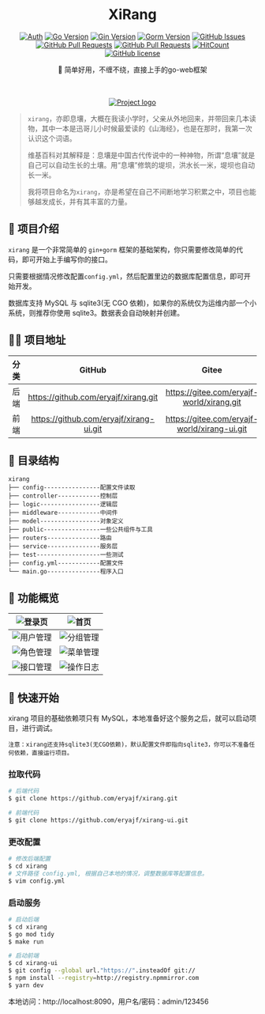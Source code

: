 <div align="center">

<h1 align="center">XiRang</h1>

[![Auth](https://img.shields.io/badge/Auth-eryajf-ff69b4)](https://github.com/eryajf)
[![Go Version](https://img.shields.io/github/go-mod/go-version/eryajf/xirang)](https://github.com/eryajf/xirang)
[![Gin Version](https://img.shields.io/badge/Gin-1.6.3-brightgreen)](https://github.com/eryajf/xirang)
[![Gorm Version](https://img.shields.io/badge/Gorm-1.24.5-brightgreen)](https://github.com/eryajf/xirang)
[![GitHub Issues](https://img.shields.io/github/issues/eryajf/xirang.svg)](https://github.com/eryajf/xirang/issues)
[![GitHub Pull Requests](https://img.shields.io/github/issues-pr/eryajf/xirang)](https://github.com/eryajf/xirang/pulls)
[![GitHub Pull Requests](https://img.shields.io/github/stars/eryajf/xirang)](https://github.com/eryajf/xirang/stargazers)
[![HitCount](https://views.whatilearened.today/views/github/eryajf/xirang.svg)](https://github.com/eryajf/xirang)
[![GitHub license](https://img.shields.io/github/license/eryajf/xirang)](https://github.com/eryajf/xirang/blob/main/LICENSE)

<p> 🐉 简单好用，不缠不绕，直接上手的go-web框架 </p>

<img src="https://camo.githubusercontent.com/82291b0fe831bfc6781e07fc5090cbd0a8b912bb8b8d4fec0696c881834f81ac/68747470733a2f2f70726f626f742e6d656469612f394575424971676170492e676966" width="800"  height="3">
</div><br>

<p align="center">
  <a href="" rel="noopener">
 <img src="https://cdn.jsdelivr.net/gh/eryajf/tu/img/image_20220826_101156.png" alt="Project logo"></a>
</p>

> `xirang`，亦即息壤，大概在我读小学时，父亲从外地回来，并带回来几本读物，其中一本是迅哥儿小时候最爱读的《山海经》，也是在那时，我第一次认识这个词语。
>
> 维基百科对其解释是：息壤是中国古代传说中的一种神物，所谓“息壤”就是自己可以自动生长的土壤。用“息壤”修筑的堤坝，洪水长一米，堤坝也自动长一米。
>
> 我将项目命名为`xirang`，亦是希望在自己不间断地学习积累之中，项目也能够越发成长，并有其丰富的力量。

## 🥸 项目介绍

`xirang` 是一个非常简单的 `gin+gorm` 框架的基础架构，你只需要修改简单的代码，即可开始上手编写你的接口。

只需要根据情况修改配置`config.yml`，然后配置里边的数据库配置信息，即可开始开发。

数据库支持 MySQL 与 sqlite3(无 CGO 依赖)，如果你的系统仅为运维内部一个小系统，则推荐你使用 sqlite3。数据表会自动映射并创建。

## 👨‍💻 项目地址

| 分类 |                 GitHub                  |                    Gitee                     |
| :--: | :-------------------------------------: | :------------------------------------------: |
| 后端 |  https://github.com/eryajf/xirang.git   |  https://gitee.com/eryajf-world/xirang.git   |
| 前端 | https://github.com/eryajf/xirang-ui.git | https://gitee.com/eryajf-world/xirang-ui.git |

## 📖 目录结构

```
xirang
├── config----------------配置文件读取
├── controller------------控制层
├── logic-----------------逻辑层
├── middleware------------中间件
├── model-----------------对象定义
├── public----------------一些公共组件与工具
├── routers---------------路由
├── service---------------服务层
├── test------------------一些测试
├── config.yml------------配置文件
└── main.go---------------程序入口
```

## 👀 功能概览

|  ![登录页](https://cdn.jsdelivr.net/gh/eryajf/tu/img/image_20220830_234917.png)  | ![首页](https://cdn.jsdelivr.net/gh/eryajf/tu/img/image_20220830_233946.png)     |
| :------------------------------------------------------------------------------: | -------------------------------------------------------------------------------- |
| ![用户管理](https://cdn.jsdelivr.net/gh/eryajf/tu/img/image_20220830_234015.png) | ![分组管理](https://cdn.jsdelivr.net/gh/eryajf/tu/img/image_20220830_234043.png) |
| ![角色管理](https://cdn.jsdelivr.net/gh/eryajf/tu/img/image_20220830_234122.png) | ![菜单管理](https://cdn.jsdelivr.net/gh/eryajf/tu/img/image_20220830_234153.png) |
| ![接口管理](https://cdn.jsdelivr.net/gh/eryajf/tu/img/image_20220830_234218.png) | ![操作日志](https://cdn.jsdelivr.net/gh/eryajf/tu/img/image_20220830_234245.png) |

## 🚀 快速开始

xirang 项目的基础依赖项只有 MySQL，本地准备好这个服务之后，就可以启动项目，进行调试。

`注意：xirang还支持sqlite3(无CGO依赖)，默认配置文件即指向sqlite3，你可以不准备任何依赖，直接运行项目。`

### 拉取代码

```sh
# 后端代码
$ git clone https://github.com/eryajf/xirang.git

# 前端代码
$ git clone https://github.com/eryajf/xirang-ui.git
```

### 更改配置

```sh
# 修改后端配置
$ cd xirang
# 文件路径 config.yml, 根据自己本地的情况，调整数据库等配置信息。
$ vim config.yml
```

### 启动服务

```sh
# 启动后端
$ cd xirang
$ go mod tidy
$ make run

# 启动前端
$ cd xirang-ui
$ git config --global url."https://".insteadOf git://
$ npm install --registry=http://registry.npmmirror.com
$ yarn dev
```

本地访问：http://localhost:8090，用户名/密码：admin/123456
